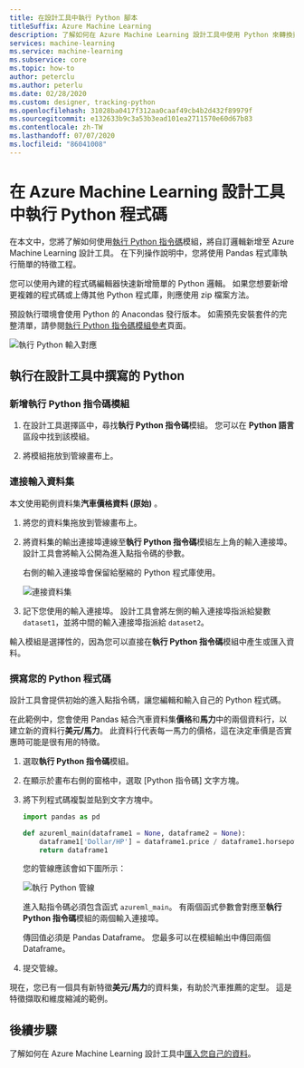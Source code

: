 ```yaml
---
title: 在設計工具中執行 Python 腳本
titleSuffix: Azure Machine Learning
description: 了解如何在 Azure Machine Learning 設計工具中使用 Python 來轉換資料。
services: machine-learning
ms.service: machine-learning
ms.subservice: core
ms.topic: how-to
author: peterclu
ms.author: peterlu
ms.date: 02/28/2020
ms.custom: designer, tracking-python
ms.openlocfilehash: 31028ba0417f312aa0caaf49cb4b2d432f89979f
ms.sourcegitcommit: e132633b9c3a53b3ead101ea2711570e60d67b83
ms.contentlocale: zh-TW
ms.lasthandoff: 07/07/2020
ms.locfileid: "86041008"
---
```

# <a name="run-python-code-in-azure-machine-learning-designer"></a>在 Azure Machine Learning 設計工具中執行 Python 程式碼

在本文中，您將了解如何使用[執行 Python 指令碼](algorithm-module-reference/execute-python-script.md)模組，將自訂邏輯新增至 Azure Machine Learning 設計工具。 在下列操作說明中，您將使用 Pandas 程式庫執行簡單的特徵工程。

您可以使用內建的程式碼編輯器快速新增簡單的 Python 邏輯。 如果您想要新增更複雜的程式碼或上傳其他 Python 程式庫，則應使用 zip 檔案方法。

預設執行環境會使用 Python 的 Anacondas 發行版本。 如需預先安裝套件的完整清單，請參閱[執行 Python 指令碼模組參考](algorithm-module-reference/execute-python-script.md)頁面。

![執行 Python 輸入對應](media/how-to-designer-python/execute-python-map.png)

## <a name="execute-python-written-in-the-designer"></a>執行在設計工具中撰寫的 Python

### <a name="add-the-execute-python-script-module"></a>新增執行 Python 指令碼模組

1. 在設計工具選擇區中，尋找**執行 Python 指令碼**模組。 您可以在 **Python 語言**區段中找到該模組。

1. 將模組拖放到管線畫布上。

### <a name="connect-input-datasets"></a>連接輸入資料集

本文使用範例資料集**汽車價格資料 (原始)** 。 

1. 將您的資料集拖放到管線畫布上。

1. 將資料集的輸出連接埠連線至**執行 Python 指令碼**模組左上角的輸入連接埠。 設計工具會將輸入公開為進入點指令碼的參數。
    
    右側的輸入連接埠會保留給壓縮的 Python 程式庫使用。

    ![連接資料集](media/how-to-designer-python/connect-dataset.png)
        

1. 記下您使用的輸入連接埠。 設計工具會將左側的輸入連接埠指派給變數 `dataset1`，並將中間的輸入連接埠指派給 `dataset2`。 

輸入模組是選擇性的，因為您可以直接在**執行 Python 指令碼**模組中產生或匯入資料。

### <a name="write-your-python-code"></a>撰寫您的 Python 程式碼

設計工具會提供初始的進入點指令碼，讓您編輯和輸入自己的 Python 程式碼。 

在此範例中，您會使用 Pandas 結合汽車資料集**價格**和**馬力**中的兩個資料行，以建立新的資料行**美元/馬力**。 此資料行代表每一馬力的價格，這在決定車價是否實惠時可能是很有用的特徵。 

1. 選取**執行 Python 指令碼**模組。

1. 在顯示於畫布右側的窗格中，選取 [Python 指令碼] 文字方塊。

1. 將下列程式碼複製並貼到文字方塊中。

    ```python
    import pandas as pd
    
    def azureml_main(dataframe1 = None, dataframe2 = None):
        dataframe1['Dollar/HP'] = dataframe1.price / dataframe1.horsepower
        return dataframe1
    ```
    您的管線應該會如下圖所示：
    
    ![執行 Python 管線](media/how-to-designer-python/execute-python-pipeline.png)

    進入點指令碼必須包含函式 `azureml_main`。 有兩個函式參數會對應至**執行 Python 指令碼**模組的兩個輸入連接埠。

    傳回值必須是 Pandas Dataframe。 您最多可以在模組輸出中傳回兩個 Dataframe。
    
1. 提交管線。

現在，您已有一個具有新特徵**美元/馬力**的資料集，有助於汽車推薦的定型。 這是特徵擷取和維度縮減的範例。 

## <a name="next-steps"></a>後續步驟

了解如何在 Azure Machine Learning 設計工具中[匯入您自己的資料](how-to-designer-import-data.md)。
